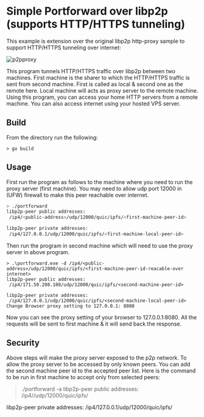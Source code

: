 # Simple Portforward  over libp2p (supports HTTP/HTTPS tunneling)

This example is extension over the original libp2p http-proxy sample to support HTTP/HTTPS tunneling over internet:

![p2pproxy](https://user-images.githubusercontent.com/9625669/198875277-c957ac53-d8f4-4fa7-919c-e0659e6fc9ca.png)


This program tunnels HTTP/HTTPS traffic over libp2p between two machines. First machine is the sharer to which the HTTP/HTTPS traffic is sent from
second machine. First is called as local & second one as the remote here. Local machine will acts as proxy server to the remote machine.
Using this program, you can access your home HTTP servers from a remote machine. You can also access internet using your hosted VPS server.

## Build

From the  directory run the following:

```
> go build
```

## Usage

First run the program as follows to the machine where you need to run the proxy server (first machine). You may need to allow udp port 12000 in (UFW) firewall to make this peer reachable over internet.

```sh
> ./portforward
libp2p-peer public addresses:
 /ip4/<public-address>/udp/12000/quic/ipfs/<first-machine-peer-id>

libp2p-peer private addresses:
 /ip4/127.0.0.1/udp/12000/quic/ipfs/<first-machine-local-peer-id>
```

Then run the program in second machine which will need to use the proxy server in above program.

```
> .\portforward.exe -d /ip4/<public-address>/udp/12000/quic/ipfs/<first-machine-peer-id-reacable-over internet>
libp2p-peer public addresses:
 /ip4/171.50.208.188/udp/12000/quic/ipfs/<second-machine-peer-id>

libp2p-peer private addresses:
 /ip4/127.0.0.1/udp/12000/quic/ipfs/<second-machine-local-peer-id>
Change Browser proxy setting to 127.0.0.1: 8080
```

Now you can see the proxy setting of your browser to 127.0.0.1:8080. All the requests will be sent to first machine & it will send back the response.

## Security
Above steps will make the proxy server exposed to the p2p network. To allow the proxy server to be accessed by only known peers. You can add the second machine peer id to the accepted peer list. Here is the command to be run in first machine to accept only from selected peers:

> ./portforward -a <second-machine-peer-id>
libp2p-peer public addresses:
 /ip4/<public-address>/udp/12000/quic/ipfs/<first-machine-peer-id>

libp2p-peer private addresses:
 /ip4/127.0.0.1/udp/12000/quic/ipfs/<first-machine-local-peer-id>
```
